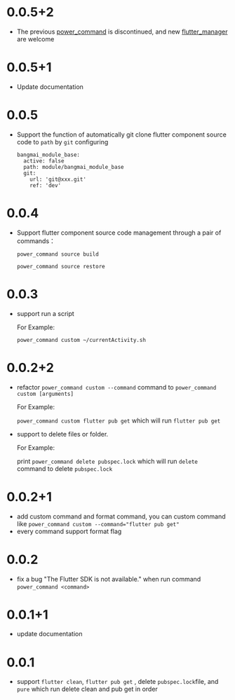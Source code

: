 # 0.0.5+2

* The previous [power_command](https://pub.dev/packages/power_command) is discontinued, and new [flutter_manager](https://pub.dev/packages/flutter_manager) are welcome

# 0.0.5+1

* Update documentation

# 0.0.5

* Support the function of automatically git clone flutter component source code to `path`  by `git` configuring

  ```
  bangmai_module_base:
    active: false
    path: module/bangmai_module_base
    git:
      url: 'git@xxx.git'
      ref: 'dev'
  ```

# 0.0.4

* Support flutter component source code management through a pair of commands：

  `power_command source build` 

  `power_command source restore`

# 0.0.3

* support run a script

  For Example:

  `power_command custom ~/currentActivity.sh`

# 0.0.2+2

* refactor `power_command custom --command` command to `power_command custom [arguments]`

  For Example:

  `power_command custom flutter pub get` which will run `flutter pub get`

* support to delete files or folder.

  For Example:

  print `power_command delete pubspec.lock` which will run `delete` command to delete `pubspec.lock`

# 0.0.2+1

* add custom command and format command, you can custom command like `power_command custom --command="flutter pub get"`
* every command support format flag

# 0.0.2

* fix a bug "The Flutter SDK is not available." when run command `power_command <command>`

# 0.0.1+1

* update documentation

# 0.0.1

* support `flutter clean`, `flutter pub get` , delete `pubspec.lock`file, and `pure` which run delete clean and pub get in order 
